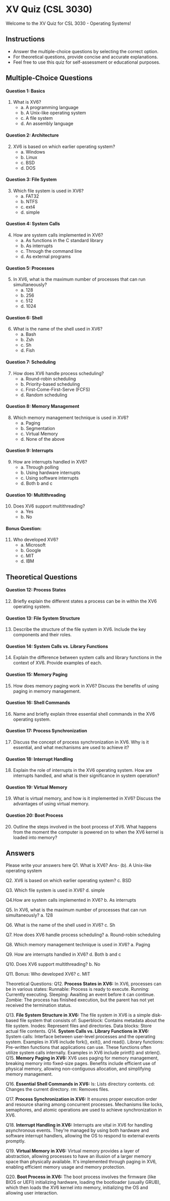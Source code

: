 # XV Quiz (CSL 3030)

Welcome to the XV Quiz for CSL 3030 - Operating Systems!



## Instructions
- Answer the multiple-choice questions by selecting the correct option.
- For theoretical questions, provide concise and accurate explanations.
- Feel free to use this quiz for self-assessment or educational purposes.

## Multiple-Choice Questions

#### Question 1: Basics
1. What is XV6?
   - a. A programming language
   - b. A Unix-like operating system
   - c. A file system
   - d. An assembly language

#### Question 2: Architecture
2. XV6 is based on which earlier operating system?
   - a. Windows
   - b. Linux
   - c. BSD
   - d. DOS

#### Question 3: File System
3. Which file system is used in XV6?
   - a. FAT32
   - b. NTFS
   - c. ext4
   - d. simple

#### Question 4: System Calls
4. How are system calls implemented in XV6?
   - a. As functions in the C standard library
   - b. As interrupts
   - c. Through the command line
   - d. As external programs

#### Question 5: Processes
5. In XV6, what is the maximum number of processes that can run simultaneously?
   - a. 128
   - b. 256
   - c. 512
   - d. 1024

#### Question 6: Shell
6. What is the name of the shell used in XV6?
   - a. Bash
   - b. Zsh
   - c. Sh
   - d. Fish

#### Question 7: Scheduling
7. How does XV6 handle process scheduling?
   - a. Round-robin scheduling
   - b. Priority-based scheduling
   - c. First-Come-First-Serve (FCFS)
   - d. Random scheduling

#### Question 8: Memory Management
8. Which memory management technique is used in XV6?
   - a. Paging
   - b. Segmentation
   - c. Virtual Memory
   - d. None of the above

#### Question 9: Interrupts
9. How are interrupts handled in XV6?
   - a. Through polling
   - b. Using hardware interrupts
   - c. Using software interrupts
   - d. Both b and c

#### Question 10: Multithreading
10. Does XV6 support multithreading?
    - a. Yes
    - b. No

#### Bonus Question:
11. Who developed XV6?
    - a. Microsoft
    - b. Google
    - c. MIT
    - d. IBM

## Theoretical Questions

#### Question 12: Process States
12. Briefly explain the different states a process can be in within the XV6 operating system.

#### Question 13: File System Structure
13. Describe the structure of the file system in XV6. Include the key components and their roles.

#### Question 14: System Calls vs. Library Functions
14. Explain the difference between system calls and library functions in the context of XV6. Provide examples of each.

#### Question 15: Memory Paging
15. How does memory paging work in XV6? Discuss the benefits of using paging in memory management.

#### Question 16: Shell Commands
16. Name and briefly explain three essential shell commands in the XV6 operating system.

#### Question 17: Process Synchronization
17. Discuss the concept of process synchronization in XV6. Why is it essential, and what mechanisms are used to achieve it?

#### Question 18: Interrupt Handling
18. Explain the role of interrupts in the XV6 operating system. How are interrupts handled, and what is their significance in system operation?

#### Question 19: Virtual Memory
19. What is virtual memory, and how is it implemented in XV6? Discuss the advantages of using virtual memory.

#### Question 20: Boot Process
20. Outline the steps involved in the boot process of XV6. What happens from the moment the computer is powered on to when the XV6 kernel is loaded into memory?

## Answers
Please write your answers here
Q1. What is XV6?
Ans-    (b). A Unix-like operating system

Q2. XV6 is based on which earlier operating system?
c. BSD

Q3. Which file system is used in XV6?
d. simple

Q4.How are system calls implemented in XV6?
b. As interrupts

Q5. In XV6, what is the maximum number of processes that can run simultaneously?
a. 128

Q6. What is the name of the shell used in XV6?
c. Sh

Q7. How does XV6 handle process scheduling?
a. Round-robin scheduling

Q8. Which memory management technique is used in XV6?
a. Paging

Q9. How are interrupts handled in XV6?
d. Both b and c

Q10. Does XV6 support multithreading?
b. No 

Q11. Bonus: Who developed XV6?
c. MIT

Theoretical Questions:
Q12. **Process States in XV6:** In XV6, processes can be in various states:
Runnable: Process is ready to execute.
Running: Currently executing.
Sleeping: Awaiting an event before it can continue.
Zombie: The process has finished execution, but the parent has not yet received the termination status.

Q13. **File System Structure in XV6:** The file system in XV6 is a simple disk-based file system that consists of:
Superblock: Contains metadata about the file system.
Inodes: Represent files and directories.
Data blocks: Store actual file contents.
Q14. **System Calls vs. Library Functions in XV6:**
System calls: Interface between user-level processes and the operating system. Examples in XV6 include fork(), exit(), and read().
Library functions: Pre-written functions that applications can use. These functions often utilize system calls internally. Examples in XV6 include printf() and strlen().
Q15. **Memory Paging in XV6:** XV6 uses paging for memory management, breaking memory into fixed-size pages. Benefits include efficient use of physical memory, allowing non-contiguous allocation, and simplifying memory management.

Q16. **Essential Shell Commands in XV6:**
   ls: Lists directory contents.
   cd: Changes the current directory.
   rm: Removes files.
   
Q17. **Process Synchronization in XV6:** It ensures proper execution order and resource sharing among concurrent processes. Mechanisms like locks, semaphores, and atomic operations are used to achieve synchronization in XV6.

Q18. **Interrupt Handling in XV6:** Interrupts are vital in XV6 for handling asynchronous events. They're managed by using both hardware and software interrupt handlers, allowing the OS to respond to external events promptly.

Q19. **Virtual Memory in XV6:** Virtual memory provides a layer of abstraction, allowing processes to have an illusion of a larger memory space than physically available. It's implemented through paging in XV6, enabling efficient memory usage and memory protection.

Q20. **Boot Process in XV6:** The boot process involves the firmware (like BIOS or UEFI) initializing hardware, loading the bootloader (usually GRUB), which then loads the XV6 kernel into memory, initializing the OS and allowing user interaction.





